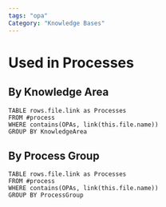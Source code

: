 ```yaml
---
tags: "opa"
Category: "Knowledge Bases"
---
```

# Used in Processes
## By Knowledge Area
```dataview
TABLE rows.file.link as Processes
FROM #process 
WHERE contains(OPAs, link(this.file.name))
GROUP BY KnowledgeArea
```
## By Process Group
```dataview
TABLE rows.file.link as Processes
FROM #process 
WHERE contains(OPAs, link(this.file.name))
GROUP BY ProcessGroup
```


